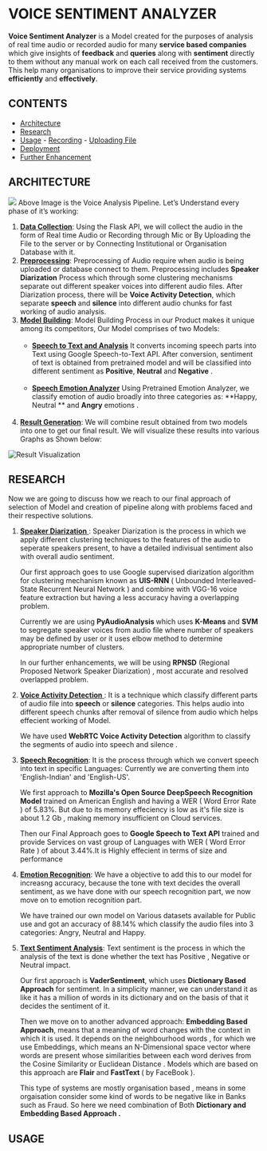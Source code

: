 # VOICE SENTIMENT ANALYZER
**Voice Sentiment Analyzer** is a Model created for the purposes of analysis of real time audio or recorded audio for many **service based companies** which give insights of **feedback** and **queries** along with **sentiment** directly to them without any manual work on each call received from the customers. This help many organisations to improve their service providing systems **efficiently** and **effectively**.
## CONTENTS

- <a href="#architecture">Architecture</a>
 - <a href="#research">Research</a>
 - <a href="#usage">Usage</a>
		 - <a href="#recording">Recording</a>
		  - <a href="#uploading">Uploading File</a>
- <a href="#deployment">Deployment</a>
- <a href="#furtherenhancement">Further Enhancement</a>

 <h2 id="architecture">ARCHITECTURE</h2>
 <img src='https://drive.google.com/uc?export=view&amp;id=1aR7EUXVlIHbIAfd-8C9mBJfS536DrYAs'>
Above Image is the Voice Analysis Pipeline. Let’s Understand every phase of it’s working:

1. <u>**Data Collection**</u>: Using the Flask API, we will collect the audio in the form of Real time Audio or Recording through Mic or By Uploading the File to the server or by Connecting Institutional or Organisation Database with it.<br></li>
2. <u>**Preprocessing**</u>: Preprocessing of Audio require when audio is being uploaded or database connect to them. Preprocessing includes  **Speaker Diarization** Process which through some clustering mechanisms separate out different speaker voices into different audio files. After Diarization process, there will be **Voice Activity Detection**, which separate **speech** and **silence**  into different audio chunks for fast working of audio analysis.<br>
3. <u>**Model Building**</u>: Model Building Process in our Product makes it unique among its competitors, Our Model comprises of two Models:<br><br>
	 - <u>**Speech to Text and Analysis**</u>
 It converts incoming speech parts into Text using Google Speech-to-Text API. After conversion, sentiment of text is obtained from pretrained model and will be classified into different sentiment as **Positive**, **Neutral** and **Negative** .<br><br>
	- <u>**Speech Emotion Analyzer**</u>
Using Pretrained Emotion Analyzer, we classify emotion of audio broadly into three categories as: **Happy, Neutral ** and <strong>Angry</strong> emotions .<br><br>
4. <u>**Result Generation**</u>: We will combine result obtained from two models into one to get our final result. We will visualize these results into various Graphs as Shown below:<br>
<img src="https://drive.google.com/uc?export=view&amp;id=1RJ8DUuE_JDRov05Q37k0HvlgyxoHCo37" alt="Result Visualization">

<h2 id="research">RESEARCH</h2>
Now we are going to discuss how we reach to our final approach of selection of Model and creation of pipeline along with problems faced and their respective solutions.

1. <u> **Speaker Diarization** </u>: Speaker Diarization is the process in which we apply different clustering techniques to the features of the audio to seperate speakers present, to have a detailed indivisual sentiment also with overall audio sentiment.
	<p> Our first approach goes to use Google supervised diarization algorithm for clustering mechanism known as <b>UIS-RNN</b> ( Unbounded Interleaved-State Recurrent Neural Network ) and combine with VGG-16 voice feature extraction but having a less accuracy having a overlapping problem. </p>
	<p> Currently we are using  <b>PyAudioAnalysis </b> which uses <b>K-Means </b> and <b> SVM</b> to segregate speaker voices from audio file where number of  speakers may be defined by user or it uses elbow method to determine appropriate number of clusters.</p>
	<p>In our further enhancements, we  will be using <b>RPNSD</b> (Regional Proposed Network Speaker Diarization) , most accurate and resolved overlapped problem.</p>

2. <u>**Voice Activity Detection** </u>: It is a technique which classify different parts of audio file into **speech** or **silence** categories. This helps audio into different speech chunks after removal of silence from audio which helps effecient working of Model.
		<p> We  have used **WebRTC Voice Activity Detection** algorithm  to classify the segments of audio into speech and silence .</p>

3. <u>**Speech Recognition**</u>: It is the process through which we convert speech into text in specific Languages: Currently we are converting them into 'English-Indian' and 'English-US'.

	<p>We first approach to <b>Mozilla's Open Source DeepSpeech Recognition Model</b> trained on American English and having a WER ( Word Error Rate ) of 5.83%. But due to its memory effeciency is low as it's file size is about 1.2 Gb , making memory insufficient on Cloud services.</p>
	<p> Then our Final Approach goes to <b>Google Speech to Text API</b> trained and provide Services on vast group of Languages with WER ( Word Error Rate ) of about 3.44%.It is Highly effecient in terms of size and performance</p>

4. <u><b>Emotion Recognition</b></u>: We have a objective to add this to our model for increasng accuracy, because the tone with text decides the overall sentiment, as we have done with our speech recognition part, we now move on to emotion recognition part. 

	<p> We have trained our own model on Various datasets available for Public use and got an accuracy of 88.14% which classify the audio files into 3 categories: Angry, Neutral and Happy.

5. <u>**Text Sentiment Analysis**</u>: Text sentiment is the process in which the analysis of the text is done whether the text has Positive , Negative or Neutral impact.

	<p>Our first approach is <b>VaderSentiment</b>, which uses <b>Dictionary Based Approach</b> for sentiment. In a simplicity manner, we can understand it as like it has a million of words in its dictionary and on the basis of that it decides the sentiment of it.</p>

	<p>Then we move on to another advanced approach: <b>Embedding Based Approach</b>,
	means that a meaning of word changes  with the  context in which it is used. It depends on the neighbourhood words , for which we use Embeddings, which means an N-Dimensional space vector where words are present whose similarities between each word derives from the Cosine Similarity or Euclidean Distance . Models which are based on this approach are <b>Flair</b> and <b> FastText </b>( by FaceBook ). </p>

	<p>This type of systems are mostly organisation based , means in some orgaisation consider  some kind of words to be negative like in Banks such as Fraud. So here we need combination of Both <b> Dictionary and Embedding Based Approach .</b>


<h2 id='usage'>USAGE</h2>

